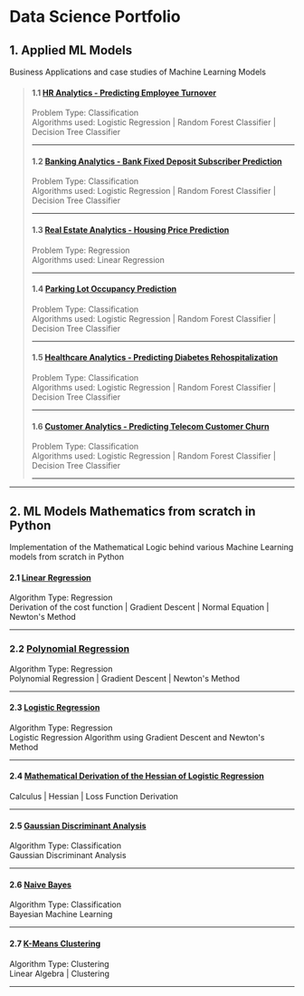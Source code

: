 # Data Science Portfolio


## 1. Applied ML Models
Business Applications and case studies of Machine Learning Models

<blockquote>

#### 1.1 [HR Analytics - Predicting Employee Turnover](https://github.com/ankurdhamija83/Data-Science-Portfolio/blob/master/Applied-ML-Models/HR-Analytics/HR-Analytics-Predicting%20Employee%20Turnover.ipynb)
Problem Type: Classification<br> 
Algorithms used: Logistic Regression | Random Forest Classifier | Decision Tree Classifier

***

#### 1.2 [Banking Analytics - Bank Fixed Deposit Subscriber Prediction](https://github.com/ankurdhamija83/Data-Science-Portfolio/blob/master/Applied-ML-Models/Bank-Fixed-Deposit-Subscriber/Bank-Marketing-Database.ipynb)
Problem Type: Classification<br>
Algorithms used: Logistic Regression | Random Forest Classifier | Decision Tree Classifier

***

#### 1.3 [Real Estate Analytics - Housing Price Prediction](https://github.com/ankurdhamija83/Data-Science-Portfolio/blob/master/Applied-ML-Models/Housing-Price-Prediction/Multi-Linear-Regression.ipynb)
Problem Type: Regression<br>
Algorithms used: Linear Regression

***

#### 1.4 [Parking Lot Occupancy Prediction](https://github.com/ankurdhamija83/Data-Science-Portfolio/blob/master/Applied-ML-Models/Parking-Occupancy-Prediction/submission-final.ipynb)
Problem Type: Classification<br>
Algorithms used: Logistic Regression | Random Forest Classifier | Decision Tree Classifier

***

#### 1.5 [Healthcare Analytics - Predicting Diabetes Rehospitalization](https://github.com/ankurdhamija83/Data-Science-Portfolio/blob/master/Applied-ML-Models/Predict-Diabetes-Rehospitalization/submission-final.ipynb)
Problem Type: Classification<br>
Algorithms used: Logistic Regression | Random Forest Classifier | Decision Tree Classifier

***

#### 1.6 [Customer Analytics - Predicting Telecom Customer Churn](https://github.com/ankurdhamija83/Data-Science-Portfolio/blob/master/Applied-ML-Models/Telecom-Customer-Churn/Logistic-Regression.ipynb)
Problem Type: Classification<br>
Algorithms used: Logistic Regression | Random Forest Classifier | Decision Tree Classifier

***

</blockquote>

<hr>

## 2. ML Models Mathematics from scratch in Python
Implementation of the Mathematical Logic behind various Machine Learning models from scratch in Python

<blockqoute>

#### 2.1 [Linear Regression](https://github.com/ankurdhamija83/Data-Science-Portfolio/blob/master/ML-Models-Mathematics-Python-Implementation/Linear-Regression/Simple_Linear_Regression.ipynb)
Algorithm Type: Regression <br>
Derivation of the cost function | Gradient Descent | Normal Equation | Newton's Method

***

### 2.2 [Polynomial Regression](https://github.com/ankurdhamija83/Data-Science-Portfolio/blob/master/ML-Models-Mathematics-Python-Implementation/Polynomial-Regression/Polynomial-Regression-without-sklearn.ipynb)
Algorithm Type: Regression<br>
Polynomial Regression | Gradient Descent | Newton's Method

***

#### 2.3 [Logistic Regression](https://github.com/ankurdhamija83/Data-Science-Portfolio/blob/master/ML-Models-Mathematics-Python-Implementation/Logistic-Regression/Logistic-Regression-Model-from-scratch/Logistic-Regression-using-Gradient-Descent-Newton-Method.ipynb)
Algorithm Type: Regression<br>
Logistic Regression Algorithm using Gradient Descent and Newton's Method

***

#### 2.4 [Mathematical Derivation of the Hessian of Logistic Regression](https://github.com/ankurdhamija83/Data-Science-Portfolio/blob/master/ML-Models-Mathematics-Python-Implementation/Logistic-Regression/Hessian-Logistic-Regression-Loss-Function.ipynb)
Calculus | Hessian | Loss Function Derivation

***

#### 2.5 [Gaussian Discriminant Analysis](https://github.com/ankurdhamija83/Data-Science-Portfolio/blob/master/ML-Models-Mathematics-Python-Implementation/Logistic-Regression/Logistic-Regression-Model-from-scratch/Gaussian_Discriminant_Analysis.ipynb)
Algorithm Type: Classification<br>
Gaussian Discriminant Analysis

***

#### 2.6 [Naive Bayes](https://github.com/ankurdhamija83/Data-Science-Portfolio/blob/master/ML-Models-Mathematics-Python-Implementation/Naive_Bayes_and_SVM/Naive_Bayes.ipynb)
Algorithm Type: Classification<br>
Bayesian Machine Learning

***

#### 2.7 [K-Means Clustering](https://github.com/ankurdhamija83/Data-Science-Portfolio/blob/master/ML-Models-Mathematics-Python-Implementation/K-Means-Clustering/K-Means-Clustering.ipynb)
Algorithm Type: Clustering<br>
Linear Algebra | Clustering

***

</blockquote>


